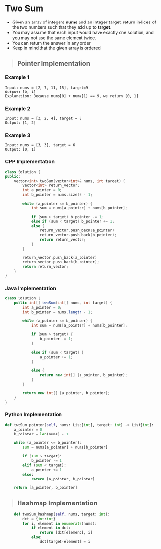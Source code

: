 # Two Sum
* Given an array of integers **nums** and an integer target, return indices of the two numbers such that they add up to **target**.
* You may assume that each input would have exactly one solution, and you may not use the same element twice. 
* You can return the answer in any order
* Keep in mind that the given array is ordered

> ## Pointer Implementation

### Example 1
```
Input: nums = [2, 7, 11, 15], target=9
Output: [0, 1]
Explanation: Because nums[0] + nums[1] == 9, we return [0, 1]
```

### Example 2
```
Input: nums = [3, 2, 4], target = 6
Output: [1, 2]
```
### Example 3
```
Input: nums = [3, 3], target = 6
Output: [0, 1]
```


### CPP Implementation
```cpp
class Solution {
public:
    vector<int> twoSum(vector<int>& nums, int target) {
        vector<int> return_vector;
        int a_pointer = 0;
        int b_pointer = nums.size() - 1;

        while (a_pointer <= b_pointer) {
            int sum = nums[a_pointer] + nums[b_pointer];

            if (sum > target) b_pointer -= 1;
            else if (sum < target) b_pointer += 1;
            else {
                return_vector.push_back(a_pointer)
                return_vector.push_back(b_pointer);
                return return_vector;
            }
        } 

        return_vector.push_back(a_pointer)
        return_vector.push_back(b_pointer);
        return return_vector;
    }
}
```

### Java Implementation
```java
class Solution {
    public int[] twoSum(int[] nums, int target) {
        int a_pointer = 0;
        int b_pointer = nums.length - 1;

        while (a_pointer <= b_pointer) {
            int sum = nums[a_pointer] + nums[b_pointer]; 

            if (sum > target) {
                b_pointer -= 1;
            } 
            
            else if (sum < target) {
                a_pointer += 1;
            } 
            
            else {
                return new int[] {a_pointer, b_pointer};
            }
        }

        return new int[] {a_pointer, b_pointer};
    }
}
```

### Python Implementation
```python
def twoSum_pointer(self, nums: List[int], target: int) -> List[int]:
    a_pointer = 0
    b_pointer = len(nums) - 1

    while (a_pointer <= b_pointer):
        sum = nums[a_pointer] + nums[b_pointer]

        if (sum > target):
            b_pointer -= 1
        elif (sum < target):
            a_pointer += 1    
        else:
            return [a_pointer, b_pointer]

    return [a_pointer, b_pointer]
```

> ## Hashmap Implementation

```python
    def twoSum_hashmap(self, nums, target: int):
        dct = {int:int} 
        for i, element in enumerate(nums):
            if element in dct:
                return [dct[element], i]
            else:
                dct[target-element] = i 
```
